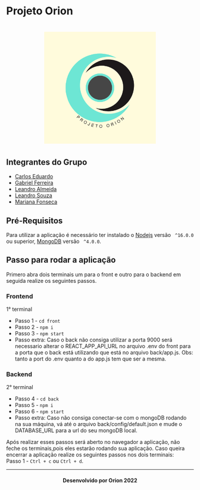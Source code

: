 # Projeto Orion

<h1 align="center"><img width="300" heigth="300" src="/documents/logo.png" alt="Logotipo"/></h1>

## Integrantes do Grupo

- [Carlos Eduardo](https://github.com/Carlos-E-Souza)
- [Gabriel Ferreira](https://github.com/oo7gabriel)
- [Leandro Almeida](https://github.com/LeanArs)
- [Leandro Souza](https://github.com/Leanddro13)
- [Mariana Fonseca](https://github.com/Mari23Fonseca)

## Pré-Requisitos

Para utilizar a aplicação é necessário ter instalado o [Nodejs](https://nodejs.org/en/) versão ``` ^16.0.0``` ou superior, [MongoDB](https://www.mongodb.com/try/download/community) versão ``` ^4.0.0```.

## Passo para rodar a aplicação

Primero abra dois terminais um para o front e outro para o backend em seguida realize os seguintes passos.

### Frontend
1° terminal

- Passo 1 -  ``` cd front ```<br/>
- Passo 2 -  ``` npm i ```<br/>
- Passo 3 -  ``` npm start ```<br/>
- Passo extra: Caso o back não consiga utilizar a porta 9000 será necessario alterar o REACT_APP_API_URL no arquivo .env do front para a porta que o back está utilizando que está no arquivo back/app.js. Obs: tanto a port do .env quanto a do app.js tem que ser a mesma.

### Backend
2° terminal

- Passo 4 - ``` cd back ```<br/>
- Passo 5 - ``` npm i ```<br/>
- Passo 6 - ``` npm start ```<br/>
- Passo extra: Caso não consiga conectar-se com o mongoDB rodando na sua máquina, vá até o arquivo back/config/default.json e mude o DATABASE_URL para a url do seu mongoDB local.

Após realizar esses passos será aberto no navegador a aplicação, não feche os terminais,pois eles estarão rodando sua aplicação.
Caso queira encerrar a aplicação realize os seguintes passos nos dois terminais: <br/>
Passo 1 - ``` Ctrl + c ``` ou ``` Ctrl + d ```. 
___
<h4 align="center"> Desenvolvido por Orion 2022 </h4>